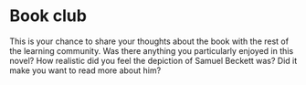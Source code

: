 # Book club

This is your chance to share your thoughts about the book with the rest of the learning community. Was there anything you particularly enjoyed in this novel? How realistic did you feel the depiction of Samuel Beckett was? Did it make you want to read more about him?